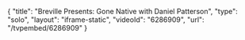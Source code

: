 {
    "title": "Breville Presents: Gone Native with Daniel Patterson",
    "type": "solo",
    "layout": "iframe-static",
    "videoId": "6286909",
    "url": "\/tvpembed\/6286909"
}